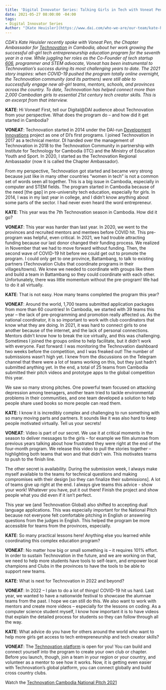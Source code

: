```yaml
---
title: 'Digital Innovator Series: Talking Girls in Tech with Voneat Pen'
date: 2021-05-27 08:00:00 -04:00
tags:
- Digital Innovator Series
Author: "[Kate Heuisler](https://www.dai.com/who-we-are/our-team/kate-heuisler)"
---
```


*CDA's Kate Heuisler recently spoke with Voneat Pen, the Chapter Ambassador for [Technovation](https://technovationcambodia.com/) in Cambodia, about her work growing the successful all-girl tech entrepreneurship education program for the seventh year in a row. While juggling her roles as the Co-Founder of tech startup [606](https://www.facebook.com/606Digital/), programmer and STEM advocate, Voneat has been instrumental to Technovation’s success during its most challenging years to date. The 2021 story inspires: when COVID-19 pushed the program totally online overnight, the Technovation community (and its partners) were still able to successfully engage new all-girl teams, mentors, schools, and provinces across the country. To date, Technovation has helped connect more than 2,000 Cambodian girls to essential 21st century tech creator skills. This is an excerpt from that interview.*

<!--more-->

**KATE**: Hi Voneat! First, tell our Digital@DAI audience about Technovation from your perspective. What does the program do – and how did it get started in Cambodia?

**VONEAT**: Technovation started in 2014 under the DAI-run [Development Innovations](https://www.development-innovations.org/) project as one of DI’s first programs. I joined Technovation in 2017 as a technical mentor. DI handed over the management of Technovation in 2018 to the Technovation Community in partnership with Institute for Technology for Cambodia (ITC) and the Ministry of Education Youth and Sport. In 2020, I started as the Technovation Regional Ambassador (now it is called the Chapter Ambassador).

From my perspective, Technovation got started and became very strong because just like in many other countries “women in tech” is not a common set of words seen all together. This is a big issue in Cambodia, especially in computer and STEM fields. The program started in Cambodia because of the need \[the gap\] in pre-university tech education, especially for girls. In 2014, I was in my last year in college, and I didn’t know anything about some parts of the sector. I had never even heard the word entrepreneur.

**KATE**: This year was the 7th Technovation season in Cambodia. How did it go?

**VONEAT**: This year was harder than last year. In 2020, we went to the provinces and recruited mentors and mentees before COVID hit. This pre-program was helpful, even critical. In 2021, we had trouble attracting funding because our last donor changed their funding process. We realized in November that we had to move forward without funding. Then, the second wave of COVID-19 hit before we could get out to promote the program. I could only get to one province, Battambang, to talk to existing partners (Technovation Clubs that coordinate programs in their villages/towns). We knew we needed to coordinate with groups like them and build a team in Battambang so they could coordinate with each other. Unfortunately, there was little momentum without the pre-program! We had to do it all virtually.

**KATE**: That is not easy. How many teams completed the program this year?

**VONEAT**: Around the world, 1,700 teams submitted application packages from more than 60 countries! In Cambodia, we started with 39 teams this year – the lack of pre-programming and promotion really affected us. As the national coordinator, it is so important to work with club coordinators that know what they are doing. In 2021, it was hard to connect girls to one another because of the internet, and the lack of personal connections. Mentors didn’t know how to break the ice virtually, and this was challenging. Sometimes I joined the groups online to help facilitate, but it didn’t work with everyone. Fast forward: I was monitoring the Technovation dashboard two weeks before the competition, and I was freaked out! The number of submissions wasn’t high yet. I knew from the discussions on the Telegram channel that there were a lot of teams working on this, but they just hadn’t submitted anything yet. In the end, a total of 25 teams from Cambodia submitted their pitch videos and prototype apps to the global competition this year.

We saw so many strong pitches. One powerful team focused on attacking depression among teenagers, another team tried to tackle environmental problems in their communities, and one team developed a solution to help people share used books so more people can read them.

**KATE**: I know it is incredibly complex and challenging to run something with so many moving parts and partners. It sounds like it was also hard to keep people motivated virtually. Tell us your secrets!

**VONEAT**: Video is part of our secret. We use it at critical moments in the season to deliver messages to the girls – for example we film alumnae from previous years talking about how frustrated they were right at the end of the four-month program. We release this video to pull the stories together – highlighting both teams that won and that didn’t win. This motivates teams to push to the finish line.

The other secret is availability. During the submission week, I always make myself available to the teams for technical questions and making compromises with their design \[so they can finalize their submissions\]. A lot of teams give up right at the end. I always give teams this advice - show your work! Whatever you have, put it out there! Finish the project and show people what you did even if it isn’t perfect.

This year we (and Technovation Global) also shifted to accepting dual language applications. This was especially important for the National Pitch because not everyone felt comfortable pitching in English or answering questions from the judges in English. This helped the program be more accessible for teams from the provinces, especially.

**KATE**: So many practical lessons here! Anything else you learned while coordinating this complex education program?

**VONEAT**: No matter how big or small something is – it requires 101% effort. In order to sustain Technovation in the future, and we are working on that, we need to help more students have tools to self-learn, and empower local champions and Clubs in the provinces to have the tools to be able to support new teams.

**KATE**: What is next for Technovation in 2022 and beyond?

**VONEAT**: In 2022 – I plan to do a lot of things! COVID-19 hit us hard. Last year, we wanted to have a nationwide festival to showcase the alumnae teams from the past. I hope we can still do this. We also want to work with mentors and create more videos – especially for the lessons on coding. As a computer science student myself, I know how important it is to have videos that explain the detailed process for students so they can follow through all the way.

**KATE**: What advice do you have for others around the world who want to help more girls get access to tech entrepreneurship and tech creator skills?

**VONEAT**: The [Technovation platform](https://technovationchallenge.org/) is open for you! You can build and connect yourself into the program to create your own club or chapter. Before you launch, though, join a team in your region or your country, and volunteer as a mentor to see how it works. Now, it is getting even easier with Technovation’s global platform, you can connect globally and build cross country clubs.

Watch the [Technovation Cambodia National Pitch 2021](https://fb.watch/5ArdTQ2dmH/)